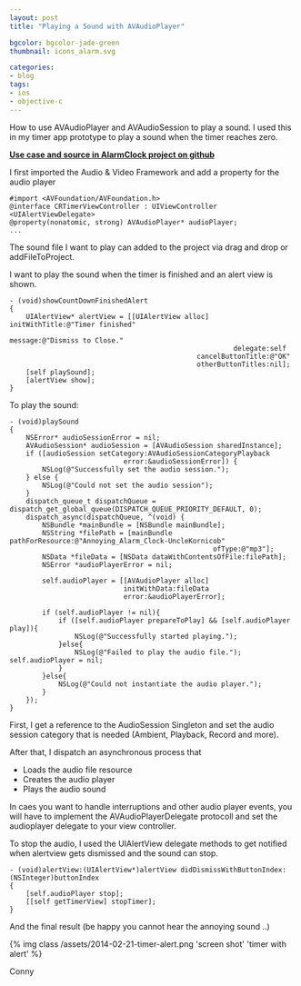```yaml
---
layout: post
title: "Playing a Sound with AVAudioPlayer"

bgcolor: bgcolor-jade-green
thumbnail: icons_alarm.svg

categories: 
- blog
tags:
- ios
- objective-c
---
```


How to use AVAudioPlayer and AVAudioSession to play a sound. I used this in my timer app prototype to play a sound when the timer reaches zero.
<!-- more -->

[**Use case and source in AlarmClock project on github**](https://github.com/connyr/ios-projects/tree/master/Numbers/AlarmClock)

I first imported the Audio & Video Framework and add a property for the audio player

    #import <AVFoundation/AVFoundation.h>
    @interface CRTimerViewController : UIViewController <UIAlertViewDelegate>
    @property(nonatomic, strong) AVAudioPlayer* audioPlayer;
    ...

The sound file I want to play can added to the project via drag and drop or addFileToProject.

I want to play the sound when the timer is finished and an alert view is shown.

    - (void)showCountDownFinishedAlert
    {
        UIAlertView* alertView = [[UIAlertView alloc] initWithTitle:@"Timer finished"
                                                            message:@"Dismiss to Close."
                                                           delegate:self
                                                  cancelButtonTitle:@"OK"
                                                  otherButtonTitles:nil];
        [self playSound];
        [alertView show];
    }

To play the sound:

    - (void)playSound
    {
        NSError* audioSessionError = nil;
        AVAudioSession* audioSession = [AVAudioSession sharedInstance];
        if ([audioSession setCategory:AVAudioSessionCategoryPlayback
                                error:&audioSessionError]) {
            NSLog(@"Successfully set the audio session.");
        } else {
            NSLog(@"Could not set the audio session");
        }
        dispatch_queue_t dispatchQueue = dispatch_get_global_queue(DISPATCH_QUEUE_PRIORITY_DEFAULT, 0);
        dispatch_async(dispatchQueue, ^(void) {
            NSBundle *mainBundle = [NSBundle mainBundle];
            NSString *filePath = [mainBundle pathForResource:@"Annoying_Alarm_Clock-UncleKornicob"
                                                      ofType:@"mp3"];
            NSData *fileData = [NSData dataWithContentsOfFile:filePath];
            NSError *audioPlayerError = nil;
            
            self.audioPlayer = [[AVAudioPlayer alloc]
                                initWithData:fileData
                                error:&audioPlayerError];
            
            if (self.audioPlayer != nil){
                if ([self.audioPlayer prepareToPlay] && [self.audioPlayer play]){ 
                    NSLog(@"Successfully started playing.");
                }else{
                    NSLog(@"Failed to play the audio file."); self.audioPlayer = nil;
                }
            }else{
                NSLog(@"Could not instantiate the audio player.");
            }
        });
    }

First, I get a reference to the AudioSession Singleton and set the audio session category that is needed (Ambient, Playback, Record and more).

After that, I dispatch an asynchronous process that

 + Loads the audio file resource
 + Creates the audio player
 + Plays the audio sound

In caes you want to handle interruptions and other audio player events, you will have to implement the AVAudioPlayerDelegate protocoll and set the audioplayer delegate to your view controller.

To stop the audio, I used the UIAlertView delegate methods to get notified when alertview gets dismissed and the sound can stop.

    - (void)alertView:(UIAlertView*)alertView didDismissWithButtonIndex:(NSInteger)buttonIndex
    {
        [self.audioPlayer stop];
        [[self getTimerView] stopTimer];
    }

And the final result (be happy you cannot hear the annoying sound ..)

{% img class /assets/2014-02-21-timer-alert.png 'screen shot' 'timer with alert' %}

Conny



